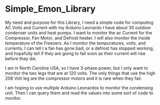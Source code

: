 # Simple_Emon_Library
My need and purpose for this Library,
I need a simple code for computing AC Volts and Current with my Arduino Leonardo
I have about 30 outdoor condenser units and heat pumps.
I want to monitor the ac Current for the Compressor, Fan Motor, and Defrost heater.
I will also monitor the inside temperature of the Freezers.
As I monitor the tempuratures, volts, and currents, I can tell I a fan has gone bad,
or a defrost has stopped working, and hopefully tell if they are going to fail soon
as their current will rise before they die.

I am in North Carolina USA, so I have 3-phase power, but I only want to monitor
the two legs that are at 120 volts.  The only things that use the high 208 Volt
leg are the compressor motors and it is rare when they fail.

I am hoping to use multiple Arduino Leonardos to monitor the condensing unit.
Then I can query them and read the values into some sort of code to monitor.
